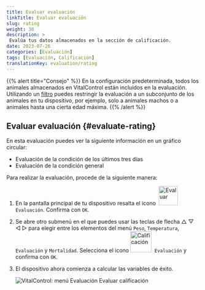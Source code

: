 ```yaml
---
title: Evaluar evaluación
linkTitle: Evaluar evaluación
slug: rating
weight: 30
description: >
 Evalúa tus datos almacenados en la sección de calificación.
date: 2023-07-26
categories: [Evaluación]
tags: [Evaluación, Calificación]
translationKey: evaluation/rating
---
```

{{% alert title="Consejo" %}}
En la configuración predeterminada, todos los animales almacenados en VitalControl están incluidos en la evaluación. Utilizando un [filtro](../../filter/) puedes restringir la evaluación a un subconjunto de los animales en tu dispositivo, por ejemplo, solo a animales machos o a animales hasta una cierta edad máxima.
{{% /alert %}}

## Evaluar evaluación {#evaluate-rating}

En esta evaluación puedes ver la siguiente información en un gráfico circular:
- Evaluación de la condición de los últimos tres días
- Evaluación de la condición general

Para realizar la evaluación, procede de la siguiente manera:

1. En la pantalla principal de tu dispositivo resalta el icono &nbsp;<img src="/icons/main/evaluation.svg" width="50" align="bottom" alt="Evaluar" />&nbsp; `Evaluación`. Confirma con `OK`.

2. Se abre otro submenú en el que puedes usar las teclas de flecha △ ▽ ◁ ▷ para elegir entre los elementos del menú `Peso`, `Temperatura`, `Evaluación` y `Mortalidad`. Selecciona el icono <img src="/icons/evaluation/rating.svg" width="55" align="bottom" alt="Calificación" />&nbsp; `Evaluación` y confirma con `OK`.

3. El dispositivo ahora comienza a calcular las variables de éxito.

   ![VitalControl: menú Evaluación Evaluar calificación](../images/rating.png "Evaluar calificación")
